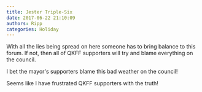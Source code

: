 ```yaml
---
title: Jester Triple-Six
date: 2017-06-22 21:10:09
authors: Ripp
categories: Holiday
---
```


 With all the lies being spread on here someone has to bring balance to this forum. If not, then all of QKFF supporters will try and blame everything on the council. 

I bet the mayor's supporters blame this bad weather on the council! 

Seems like I have frustrated QKFF supporters with the truth!